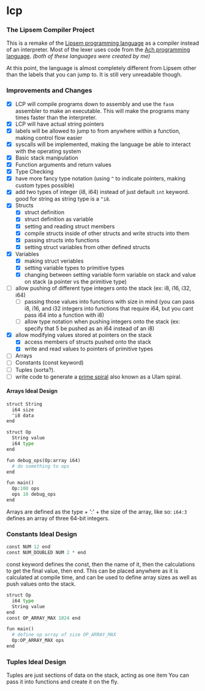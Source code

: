 # lcp
### The Lipsem Compiler Project

This is a remake of the [Lipsem programming language](https://github.com/Mespyr/lipsem) as a compiler instead of an interpreter.
Most of the lexer uses code from the [Ach programming language](https://github.com/Mespyr/ach).
*(both of these languages were created by me)*

At this point, the language is almost completely different from Lipsem other than the labels that you can jump to.
It is still very unreadable though.

### Improvements and Changes

- [x] LCP will compile programs down to assembly and use the `fasm` assembler to make an executable. This will make the programs many times faster than the interpreter.
- [x] LCP will have actual string pointers
- [x] labels will be allowed to jump to from anywhere within a function, making control flow easier
- [x] syscalls will be implemented, making the language be able to interact with the operating system
- [x] Basic stack manipulation
- [x] Function arguments and return values
- [x] Type Checking
- [x] have more fancy type notation (using `^` to indicate pointers, making custom types possible)
- [x] add two types of integer (i8, i64) instead of just default `int` keyword. good for string as string type is a `^i8`.
- [x] Structs
	- [x] struct definition
	- [x] struct definition as variable
	- [x] setting and reading struct members
	- [x] compile structs inside of other structs and write structs into them
	- [x] passing structs into functions
	- [x] setting struct variables from other defined structs
- [x] Variables
	- [x] making struct veriables
	- [x] setting variable types to primitive types
	- [x] changing between setting variable form variable on stack and value on stack (a pointer vs the primitive type)
- [ ] allow pushing of different type integers onto the stack (ex: i8, i16, i32, i64)
	- [ ] passing those values into functions with size in mind (you can pass i8, i16, and i32 integers into functions that require i64, but you cant pass i64 into a function with i8)
	- [ ] allow type notation when pushing integers onto the stack (ex: specify that 5 be pushed as an i64 instead of an i8)
- [x] allow modifying values stored at pointers on the stack
	- [x] access members of structs pushed onto the stack
	- [x] write and read values to pointers of primitive types
- [ ] Arrays
- [ ] Constants (const keyword)
- [ ] Tuples (sorta?).
- [ ] write code to generate a [prime spiral](https://mathimages.swarthmore.edu/index.php/Prime_spiral_(Ulam_spiral)) also known as a Ulam spiral.

#### Arrays Ideal Design
```python
struct String
  i64 size
  ^i8 data
end

struct Op
  String value
  i64 type
end

fun debug_ops(Op:array i64)
  # do something to ops
end

fun main()
  Op:100 ops
  ops 10 debug_ops
end
```
Arrays are defined as the type + ':' + the size of the array, like so: `i64:3` defines an array of three 64-bit integers.

### Constants Ideal Design
```python
const NUM 12 end
const NUM_DOUBLED NUM 2 * end
```
const keyword defines the const, then the name of it, then the calculations to get the final value, then end.
This can be placed anywhere as it is calculated at compile time, and can be used to define array sizes as well as push values onto the stack.
```python
struct Op
  i64 type
  String value
end
const OP_ARRAY_MAX 1024 end

fun main()
  # define op array of size OP_ARRAY_MAX
  Op:OP_ARRAY_MAX ops
end
```

### Tuples Ideal Design
Tuples are just sections of data on the stack, acting as one item
You can pass it into functions and create it on the fly.
```python

```



